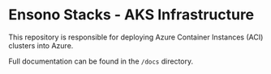 # Ensono Stacks - AKS Infrastructure

This repository is responsible for deploying Azure Container Instances (ACI) clusters into Azure.

Full documentation can be found in the `/docs` directory.
